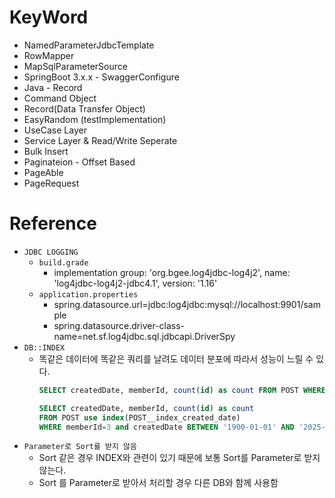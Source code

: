 # KeyWord

- NamedParameterJdbcTemplate
- RowMapper
- MapSqlParameterSource
- SpringBoot 3.x.x - SwaggerConfigure
- Java - Record
- Command Object
- Record(Data Transfer Object)
- EasyRandom (testImplementation)
- UseCase Layer
- Service Layer & Read/Write Seperate
- Bulk Insert
- Paginateion - Offset Based
- PageAble
- PageRequest

# Reference

- `JDBC LOGGING`
    - `build.grade`
        - implementation group: 'org.bgee.log4jdbc-log4j2', name: 'log4jdbc-log4j2-jdbc4.1', version: '1.16'
    - `application.properties`
        - spring.datasource.url=jdbc:log4jdbc:mysql://localhost:9901/sample
        - spring.datasource.driver-class-name=net.sf.log4jdbc.sql.jdbcapi.DriverSpy
- `DB::INDEX`
  - 똑같은 데이터에 똑같은 쿼리를 날려도 데이터 분포에 따라서 성능이 느릴 수 있다. 
    ```sql
    SELECT createdDate, memberId, count(id) as count FROM POST WHERE memberId=3 and createdDate BETWEEN '1900-01-01' AND '2025-01-01' GROUP BY memberId, createdDate ;
    
    SELECT createdDate, memberId, count(id) as count
    FROM POST use index(POST__index_created_date)
    WHERE memberId=3 and createdDate BETWEEN '1900-01-01' AND '2025-01-01' GROUP BY memberId, createdDate ;
    ```
- `Parameter로 Sort를 받지 않음`
  - Sort 같은 경우 INDEX와 관련이 있기 때문에 보통 Sort를 Parameter로 받지 않는다.
  - Sort 를 Parameter로 받아서 처리할 경우 다른 DB와 함께 사용함